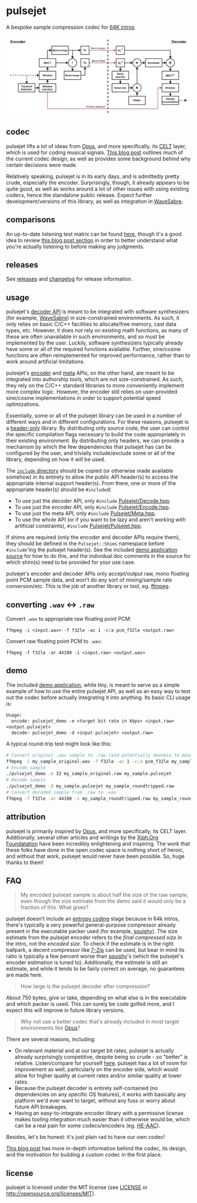 # pulsejet

A bespoke sample compression codec for [64K intros](https://en.wikipedia.org/wiki/64K_intro)

![pulsejet codec overview](media/pulsejet-g-large.png)

## codec

pulsejet lifts a lot of ideas from [Opus](https://opus-codec.org/), and more specifically, its [CELT](https://en.wikipedia.org/wiki/CELT) layer, which is used for coding musical signals. [This blog post](https://yupferris.github.io/blog/2021/06/07/pulsejet-sample-compression-codec-for-64k.html) outlines much of the current codec design, as well as provides some background behind why certain decisions were made.

Relatively speaking, pulsejet is in its early days, and is admittedly pretty crude, especially the encoder. Surprisingly, though, it already appears to be quite good, as well as works around a lot of other issues with using existing codecs, hence the standalone public release. Expect further development/versions of this library, as well as integration in [WaveSabre](https://github.com/logicomacorp/WaveSabre).

## comparisons

An up-to-date listening test matrix can be found [here](http://logicoma.io/pulsejet/), though it's a good idea to review [this blog post section](https://yupferris.github.io/blog/2021/06/07/pulsejet-sample-compression-codec-for-64k.html#results) in order to better understand what you're actually listening to before making any judgments.

## releases

See [releases](https://github.com/logicomacorp/pulsejet/releases) and [changelog](https://github.com/logicomacorp/pulsejet/blob/master/CHANGELOG.md) for release information.

## usage

pulsejet's [decoder API](include/Pulsejet/Decode.hpp) is meant to be integrated with software synthesizers (for example, [WaveSabre](https://github.com/logicomacorp/WaveSabre)) in size-constrained environments. As such, it only relies on basic C/C++ facilities to allocate/free memory, cast data types, etc. However, it does _not_ rely on existing math functions, as many of these are often unavailable in such environments, and so must be implemented by the user. Luckily, software synthesizers typically already have some or all of the required functions available. Further, sine/cosine functions are often reimplemented for improved performance, rather than to work around artificial limitations.

pulsejet's [encoder](include/Pulsejet/Encode.hpp) and [meta](include/Pulsejet/Meta.hpp) APIs, on the other hand, are meant to be integrated into authorship tools, which are not size-constrained. As such, they rely on the C/C++ standard libraries to more conveniently implement more complex logic. However, the encoder still relies on user-provided sine/cosine implementations in order to support potential speed optimizations.

Essentially, some or all of the pulsejet library can be used in a number of different ways and in different configurations. For these reasons, pulsejet is a [header-only](https://en.wikipedia.org/wiki/Header-only) library. By distributing only source code, the user can control the specific compilation flags necessary to build the code appropriately in their existing environment. By distributing only headers, we can provide a mechanism by which the few dependencies that pulsejet has can be configured by the user, and trivially include/exclude some or all of the library, depending on how it will be used.

The [`include` directory](include/) should be copied (or otherwise made available somehow) in its entirety to allow the public API header(s) to access the appropriate internal support header(s). From there, one or more of the appropriate header(s) should be `#include`d:
 - To use just the decoder API, only `#include` [Pulsejet/Decode.hpp](include/Pulsejet/Decode.hpp).
 - To use just the encoder API, only `#include` [Pulsejet/Encode.hpp](include/Pulsejet/Encode.hpp).
 - To use just the meta API, only `#include` [Pulsejet/Meta.hpp](include/Pulsejet/Meta.hpp).
 - To use the whole API (or if you want to be lazy and aren't working with artificial constraints), `#include` [Pulsejet/Pulsejet.hpp](include/Pulsejet/Pulsejet.hpp).

If shims are required (only the encoder and decoder APIs require them), they should be defined in the `Pulsejet::Shims` namespace before `#include`'ing the pulsejet header(s). See the included [demo application source](demo/Demo.cpp) for how to do this, and the individual doc comments in the source for which shim(s) need to be provided for your use case.

pulsejet's encoder and decoder APIs only accept/output raw, mono floating point PCM sample data, and won't do any sort of mixing/sample rate conversion/etc. This is the job of another library or tool, eg. [ffmpeg](https://www.ffmpeg.org/).

## converting `.wav` <-> `.raw`

Convert `.wav` to appropriate raw floating point PCM:

```
ffmpeg -i <input.wav> -f f32le -ac 1 -c:a pcm_f32le <output.raw>
```

Convert raw floating point PCM to `.wav`:

```
ffmpeg -f f32le -ar 44100 -i <input.raw> <output.wav>
```

## demo

The included [demo application](demo/Demo.cpp), while tiny, is meant to serve as a simple example of how to use the entire pulsejet API, as well as an easy way to test out the codec before actually integrating it into anything. Its basic CLI usage is:

```
Usage:
  encode: pulsejet_demo -e <target bit rate in kbps> <input.raw> <output.pulsejet>
  decode: pulsejet_demo -d <input.pulsejet> <output.raw>
```

A typical round-trip test might look like this:

```bash
# Convert original .wav sample to .raw (and potentially downmix to mono, if it isn't already)
ffmpeg -i my_sample_original.wav -f f32le -ac 1 -c:a pcm_f32le my_sample_original.raw
# Encode sample
./pulsejet_demo -e 32 my_sample_original.raw my_sample.pulsejet
# Decode sample
./pulsejet_demo -d my_sample.pulsejet my_sample_roundtripped.raw
# Convert decoded sample from .raw to .wav
ffmpeg -f f32le -ar 44100 -i my_sample_roundtripped.raw my_sample_roundtripped.wav
```

## attribution

pulsejet is primarily inspired by [Opus](https://opus-codec.org/), and more specifically, its CELT layer. Additionally, several other articles and writings by the [Xiph.Org Foundatation](https://xiph.org/) have been incredibly enlightening and inspiring. The work that these folks have done in the open codec space is nothing short of heroic, and without that work, pulsejet would never have been possible. So, huge thanks to them!

## FAQ

> My encoded pulsejet sample is about half the size of the raw sample, even though the size estimate from the demo said it would only be a fraction of this. What gives?

pulsejet doesn't include an [entropy coding](https://en.wikipedia.org/wiki/Entropy_encoding) stage because in 64k intros, there's typically a very powerful general-purpose compressor already present in the executable packer used (for example, [squishy](http://logicoma.io/squishy/)). The size estimate from the pulsejet encoder refers to the _final compressed size_ in the intro, not the _encoded size_. To check if the estimate is in the right ballpark, a decent compressor like [7-Zip](https://www.7-zip.org/) can be used, but bear in mind its ratio is typically a few percent worse than [squishy](http://logicoma.io/squishy/)'s (which the pulsejet's encoder estimation is tuned to). Additionally, the estimate is still an estimate, and while it tends to be fairly correct on average, no guarantees are made here.

> How large is the pulsejet decoder after compression?

About 750 bytes, give or take, depending on what else is in the executable and which packer is used. This can surely be code golfed more, and I expect this will improve in future library versions.

> Why not use a better codec that's already included in most target environments like [Opus](https://opus-codec.org/)?

There are several reasons, including:
 - On relevant material and at our target bit rates, pulsejet is actually already surprisingly competitive, despite being so crude - so "better" is relative. Listen/compare for yourself [here](http://logicoma.io/pulsejet/). pulsejet has a lot of room for improvement as well, particularly on the encoder side, which would allow for higher quality at current rates and/or similar quality at lower rates.
 - Because the pulsejet decoder is entirely self-contained (no dependencies on any specific OS features), it works with basically any platform we'd ever want to target, without any fuss or worry about future API breakages.
 - Having an easy-to-integrate encoder library with a permissive license makes tooling integration much easier than it otherwise would be, which can be a real pain for some codecs/encoders (eg. [HE-AAC](https://en.wikipedia.org/wiki/High-Efficiency_Advanced_Audio_Coding)).

Besides, let's be honest: it's just plain rad to have our own codec!

[This blog post](https://yupferris.github.io/blog/2021/06/07/pulsejet-sample-compression-codec-for-64k.html) has more in-depth information behind the codec, its design, and the motivation for building a custom codec in the first place.

## license

pulsejet is licensed under the MIT license (see [LICENSE](LICENSE) or http://opensource.org/licenses/MIT).
